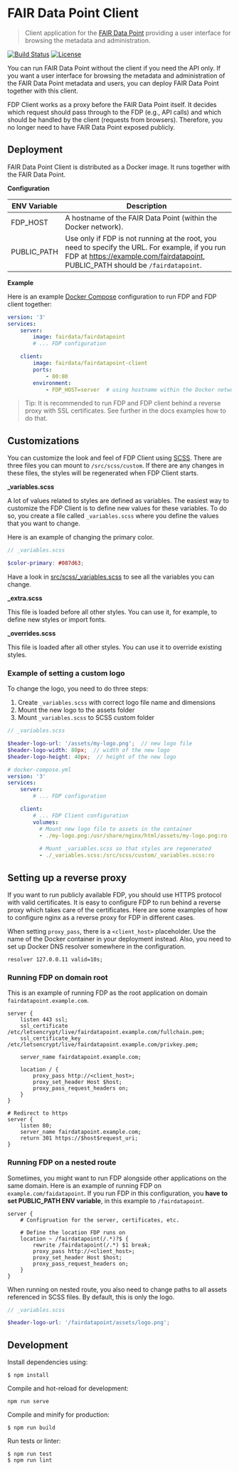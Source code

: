 # FAIR Data Point Client

> Client application for the [FAIR Data Point](https://github.com/FAIRDataTeam/FAIRDataPoint) providing a user interface for browsing the metadata and administration.

[![Build Status](https://travis-ci.org/FAIRDataTeam/FAIRDataPoint-client.svg?branch=master)](https://travis-ci.org/FAIRDataTeam/FAIRDataPoint-client.svg?branch=master)
[![License](https://img.shields.io/badge/license-MIT-blue.svg)](LICENSE.md)


You can run FAIR Data Point without the client if you need the API only. If you want a user interface for browsing the metadata and administration of the FAIR Data Point metadata and users, you can deploy FAIR Data Point together with this client.

FDP Client works as a proxy before the FAIR Data Point itself. It decides which request should pass through to the FDP (e.g., API calls) and which should be handled by the client (requests from browsers). Therefore, you no longer need to have FAIR Data Point exposed publicly.


## Deployment

FAIR Data Point Client is distributed as a Docker image. It runs together with the FAIR Data Point.

**Configuration**

| ENV Variable | Description |
| ---- | --- |
| FDP_HOST | A hostname of the FAIR Data Point (within the Docker network). |
| PUBLIC_PATH | Use only if FDP is not running at the root, you need to specify the URL. For example, if you run FDP at https://example.com/fairdatapoint, PUBLIC_PATH should be `/fairdatapoint`. |

**Example**

Here is an example [Docker Compose](https://docs.docker.com/compose/) configuration to run FDP and FDP client together:

```yaml
version: '3'
services:
    server:
        image: fairdata/fairdatapoint
        # ... FDP configuration

    client:
        image: fairdata/fairdatapoint-client
        ports:
            - 80:80
        environment:
            - FDP_HOST=server  # using hostname within the Docker network
```

> Tip: It is recommended to run FDP and FDP client behind a reverse proxy with SSL certificates. See further in the docs examples how to do that.

## Customizations

You can customize the look and feel of FDP Client using [SCSS](https://sass-lang.com). There are three files you can mount to `/src/scss/custom`. If there are any changes in these files, the styles will be regenerated when FDP Client starts.

**_variables.scss**

A lot of values related to styles are defined as variables. The easiest way to customize the FDP Client is to define new values for these variables. To do so, you create a file called `_variables.scss` where you define the values that you want to change.

Here is an example of changing the primary color.

```scss
// _variables.scss

$color-primary: #087d63;
```

Have a look in [src/scss/_variables.scss](src/scss/_variables.scss) to see all the variables you can change.

**_extra.scss**

This file is loaded before all other styles. You can use it, for example, to define new styles or import fonts.

**_overrides.scss**

This file is loaded after all other styles. You can use it to override existing styles.


### Example of setting a custom logo

To change the logo, you need to do three steps:

1. Create `_variables.scss` with correct logo file name and dimensions
1. Mount the new logo to the assets folder
1. Mount `_variables.scss` to SCSS custom folder


```scss
// _variables.scss

$header-logo-url: '/assets/my-logo.png';  // new logo file
$header-logo-width: 80px;  // width of the new logo 
$header-logo-height: 40px;  // height of the new logo
```

```yaml
# docker-compose.yml
version: '3'
services:
    server:
        # ... FDP configuration

    client:
        # ... FDP Client configuration
        volumes:
          # Mount new logo file to assets in the container
          - ./my-logo.png:/usr/share/nginx/html/assets/my-logo.png:ro
          
          # Mount _variables.scss so that styles are regenerated
          - ./_variables.scss:/src/scss/custom/_variables.scss:ro
```

## Setting up a reverse proxy

If you want to run publicly available FDP, you should use HTTPS protocol with valid certificates. It is easy to configure FDP to run behind a reverse proxy which takes care of the certificates. Here are some examples of how to configure nginx as a reverse proxy for FDP in different cases.

When setting `proxy_pass`, there is a `<client_host>` placeholder. Use the name of the Docker container in your deployment instead. Also, you need to set up Docker DNS resolver somewhere in the configuration.

```
resolver 127.0.0.11 valid=10s;
```

### Running FDP on domain root

This is an example of running FDP as the root application on domain `fairdatapoint.example.com`.

```
server {
    listen 443 ssl;
    ssl_certificate /etc/letsencrypt/live/fairdatapoint.example.com/fullchain.pem;
    ssl_certificate_key /etc/letsencrypt/live/fairdatapoint.example.com/privkey.pem;

    server_name fairdatapoint.example.com;

    location / {
        proxy_pass http://<client_host>;
        proxy_set_header Host $host;
        proxy_pass_request_headers on;
    }
}

# Redirect to https
server {
    listen 80;
    server_name fairdatapoint.example.com;
    return 301 https://$host$request_uri;
}
```

### Running FDP on a nested route

Sometimes, you might want to run FDP alongside other applications on the same domain. Here is an example of running FDP on `example.com/faidatapoint`. If you run FDP in this configuration, you **have to set PUBLIC_PATH ENV variable**, in this example to `/fairdatapoint`.

```
server {
    # Configruation for the server, certificates, etc.

    # Define the location FDP runs on
    location ~ /fairdatapoint(/.*)?$ {
        rewrite /fairdatapoint(/.*) $1 break;
        proxy_pass http://<client_host>;
        proxy_set_header Host $host;
        proxy_pass_request_headers on;
    }
}
```

When running on nested route, you also need to change paths to all assets referenced in SCSS files. By default, this is only the logo.

```scss
// _variables.scss

$header-logo-url: '/fairdatapoint/assets/logo.png';
```

## Development

Install dependencies using:

```
$ npm install
```

Compile and hot-reload for development:

```
npm run serve
```

Compile and minify for production:

```
$ npm run build
```

Run tests or linter:

```
$ npm run test
$ npm run lint
```
